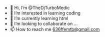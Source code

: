 - 👋 Hi, I’m @TheDjTurboMedic
- 👀 I’m interested in learning coding
- 🌱 I’m currently learning html
- 💞️ I’m looking to collaborate on ...
- 📫 How to reach me 636ffemtb@gmail.com

<!---
TheDjTurboMedic/TheDjTurboMedic is a ✨ special ✨ repository because its `README.md` (this file) appears on your GitHub profile.
You can click the Preview link to take a look at your changes.
--->
